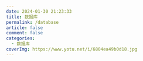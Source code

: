```yaml
---
date: 2024-01-30 21:23:33
title: 数据库
permalink: /database
article: false
comment: false
categories:
  - 数据库
coverImg: https://www.yotu.net/i/6804ea49b0d18.jpg
---
```





